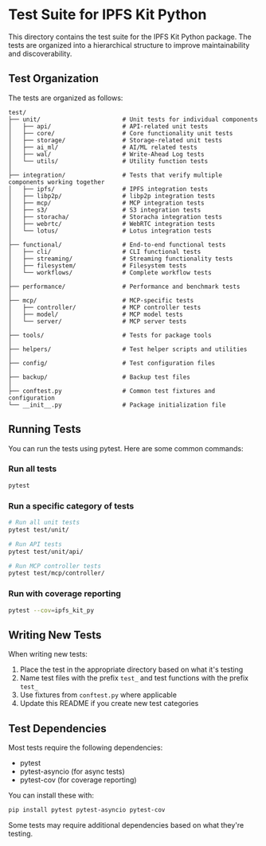 # Test Suite for IPFS Kit Python

This directory contains the test suite for the IPFS Kit Python package. The tests are organized into a hierarchical structure to improve maintainability and discoverability.

## Test Organization

The tests are organized as follows:

```
test/
├── unit/                       # Unit tests for individual components
│   ├── api/                    # API-related unit tests
│   ├── core/                   # Core functionality unit tests
│   ├── storage/                # Storage-related unit tests 
│   ├── ai_ml/                  # AI/ML related tests
│   ├── wal/                    # Write-Ahead Log tests
│   └── utils/                  # Utility function tests
│
├── integration/                # Tests that verify multiple components working together
│   ├── ipfs/                   # IPFS integration tests
│   ├── libp2p/                 # libp2p integration tests
│   ├── mcp/                    # MCP integration tests
│   ├── s3/                     # S3 integration tests
│   ├── storacha/               # Storacha integration tests
│   ├── webrtc/                 # WebRTC integration tests
│   └── lotus/                  # Lotus integration tests
│
├── functional/                 # End-to-end functional tests
│   ├── cli/                    # CLI functional tests
│   ├── streaming/              # Streaming functionality tests
│   ├── filesystem/             # Filesystem tests
│   └── workflows/              # Complete workflow tests
│
├── performance/                # Performance and benchmark tests
│
├── mcp/                        # MCP-specific tests
│   ├── controller/             # MCP controller tests
│   ├── model/                  # MCP model tests
│   └── server/                 # MCP server tests
│
├── tools/                      # Tests for package tools
│
├── helpers/                    # Test helper scripts and utilities
│
├── config/                     # Test configuration files
│
├── backup/                     # Backup test files
│
├── conftest.py                 # Common test fixtures and configuration
└── __init__.py                 # Package initialization file
```

## Running Tests

You can run the tests using pytest. Here are some common commands:

### Run all tests
```bash
pytest
```

### Run a specific category of tests
```bash
# Run all unit tests
pytest test/unit/

# Run API tests
pytest test/unit/api/

# Run MCP controller tests
pytest test/mcp/controller/
```

### Run with coverage reporting
```bash
pytest --cov=ipfs_kit_py
```

## Writing New Tests

When writing new tests:

1. Place the test in the appropriate directory based on what it's testing
2. Name test files with the prefix `test_` and test functions with the prefix `test_`
3. Use fixtures from `conftest.py` where applicable
4. Update this README if you create new test categories

## Test Dependencies

Most tests require the following dependencies:
- pytest
- pytest-asyncio (for async tests)
- pytest-cov (for coverage reporting)

You can install these with:
```bash
pip install pytest pytest-asyncio pytest-cov
```

Some tests may require additional dependencies based on what they're testing.